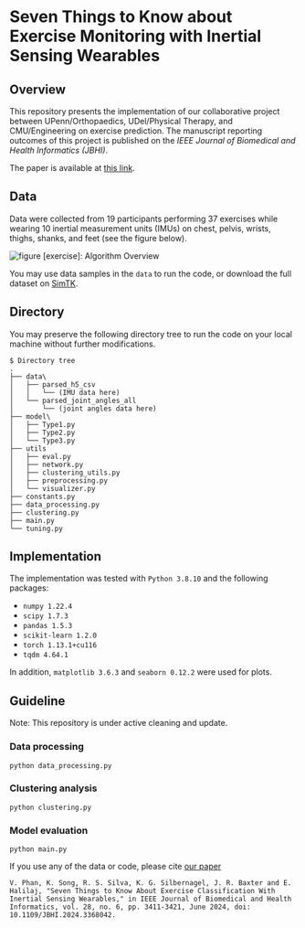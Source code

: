 # Seven Things to Know about Exercise Monitoring with Inertial Sensing Wearables

## Overview

This repository presents the implementation of our collaborative project between UPenn/Orthopaedics, UDel/Physical Therapy, and CMU/Engineering on exercise prediction. The manuscript reporting outcomes of this project is published on the *IEEE Journal of Biomedical and Health Informatics (JBHI)*. 

The paper is available at [this link](https://doi.org/10.1109/JBHI.2024.3368042).

## Data

Data were collected from 19 participants performing 37 exercises while wearing 10 inertial measurement units (IMUs) on chest, pelvis, wrists, thighs, shanks, and feet (see the figure below).

![figure [exercise]: Algorithm Overview](figure/exercise.png)

You may use data samples in the `data` to run the code, or download the full dataset on [SimTK](https://simtk.org/projects/imu-exercise).

## Directory 

You may preserve the following directory tree to run the code on your local machine without further modifications.

```
$ Directory tree
.
├── data\
│   ├── parsed_h5_csv
│   │   └── (IMU data here)
│   └── parsed_joint_angles_all
│       └── (joint angles data here)
├── model\
│   ├── Type1.py
│   ├── Type2.py
│   └── Type3.py
├── utils
│   ├── eval.py 
│   ├── network.py
│   ├── clustering_utils.py
│   ├── preprocessing.py
│   └── visualizer.py
├── constants.py
├── data_processing.py
├── clustering.py
├── main.py
└── tuning.py
```

## Implementation 

The implementation was tested with `Python 3.8.10` and the following packages:

- `numpy 1.22.4`
- `scipy 1.7.3`
- `pandas 1.5.3`
- `scikit-learn 1.2.0`
- `torch 1.13.1+cu116` 
- `tqdm 4.64.1`

In addition, `matplotlib 3.6.3` and `seaborn 0.12.2` were used for plots.

## Guideline

Note: This repository is under active cleaning and update.

### Data processing

```python data_processing.py```

### Clustering analysis

```python clustering.py```

### Model evaluation

```python main.py```


If you use any of the data or code, please cite [our paper](https://doi.org/10.1109/JBHI.2024.3368042)

```
V. Phan, K. Song, R. S. Silva, K. G. Silbernagel, J. R. Baxter and E. Halilaj, "Seven Things to Know About Exercise Classification With Inertial Sensing Wearables," in IEEE Journal of Biomedical and Health Informatics, vol. 28, no. 6, pp. 3411-3421, June 2024, doi: 10.1109/JBHI.2024.3368042.
```





